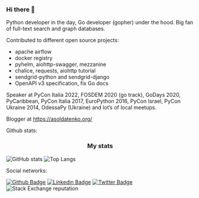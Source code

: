 ### Hi there 👋

Python developer in the day, Go developer (gopher) under the hood. Big fan of full-text search and graph databases.

Contributed to different open source projects:
- apache airflow
- docker registry
- pyhelm, aiohttp-swagger, mezzanine
- chalice, requests, aiohttp tutorial
- sendgrid-python and sendgrid-django
- OpenAPI v3 specification, fix Go docs

Speaker at PyCon Italia 2022, FOSDEM 2020 (go track), GoDays 2020, PyCaribbean, PyCon Italia 2017, EuroPython 2016, PyCon Israel, PyCon Ukraine 2014, OdessaPy (Ukraine) and lot’s of local meetups.

Blogger at https://asoldatenko.org/ 

Github stats:


<div align="center"> 
  <h3>My stats</h3>
</div>

![GitHub stats](https://github-readme-stats.vercel.app/api?username=andriisoldatenko&show_icons=true)
![Top Langs](https://github-readme-stats.vercel.app/api/top-langs/?username=andriisoldatenko&layout=compact)

Social networks:

[![Github Badge](https://img.shields.io/badge/-Github-000?style=flat-square&logo=Github&logoColor=white&link=https://github.com/andriisoldatenko)](https://github.com/andriisoldatenko)
[![Linkedin Badge](https://img.shields.io/badge/-LinkedIn-blue?style=flat-square&logo=Linkedin&logoColor=white&link=https://www.linkedin.com/in/andriisoldatenko/)](https://www.linkedin.com/in/andriisoldatenko/)
[![Twitter Badge](https://img.shields.io/badge/-Twitter-1ca0f1?style=flat-square&labelColor=1ca0f1&logo=twitter&logoColor=white&link=https://twitter.com/a_soldatenko)](https://twitter.com/a_soldatenko)
![Stack Exchange reputation](https://img.shields.io/stackexchange/stackoverflow/r/2565213)

